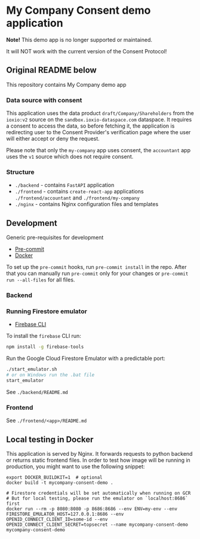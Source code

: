 # My Company Consent demo application

**Note!** This demo app is no longer supported or maintained.

It will NOT work with the current version of the Consent Protocol! 

## Original README below

This repository contains My Company demo app

### Data source with consent

This application uses the data product `draft/Company/Shareholders` from the `ioxio:v2`
source on the `sandbox.ioxio-dataspace.com` dataspace. It requires a consent to access
the data, so before fetching it, the application is redirecting user to the Consent
Provider's verification page where the user will either accept or deny the request.

Please note that only the `my-company` app uses consent, the `accountant` app uses the
`v1` source which does not require consent.

### Structure

- `./backend` - contains `FastAPI` application
- `./frontend` - contains `create-react-app` applications `./frontend/accountant` and
  `./frontend/my-company`
- `./nginx` - contains Nginx configuration files and templates

## Development

Generic pre-requisites for development

- [Pre-commit](https://pre-commit.com/#install)
- [Docker](https://docs.docker.com/install/)

To set up the `pre-commit` hooks, run `pre-commit install` in the repo. After that you
can manually run `pre-commit` only for your changes or `pre-commit run --all-files` for
all files.

### Backend

### Running Firestore emulator

- [Firebase CLI](https://firebase.google.com/docs/cli)

To install the `firebase` CLI run:

```bash
npm install -g firebase-tools
```

Run the Google Cloud Firestore Emulator with a predictable port:

```bash
./start_emulator.sh
# or on Windows run the .bat file
start_emulator
```

See `./backend/README.md`

### Frontend

See `./frontend/<app>/README.md`

## Local testing in Docker

This application is served by Nginx. It forwards requests to python backend or returns
static frontend files. In order to test how image will be running in production, you
might want to use the following snippet:

```shell script
export DOCKER_BUILDKIT=1  # optional
docker build -t mycompany-consent-demo .

# Firestore credentials will be set automatically when running on GCR
# But for local testing, please run the emulator on `localhost:8686` first
docker run --rm -p 8080:8080 -p 8686:8686 --env ENV=my-env --env FIRESTORE_EMULATOR_HOST=127.0.0.1:8686 --env OPENID_CONNECT_CLIENT_ID=some-id --env OPENID_CONNECT_CLIENT_SECRET=topsecret --name mycompany-consent-demo mycompany-consent-demo
```
